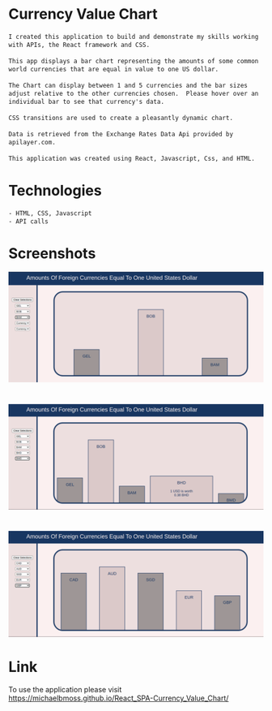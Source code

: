 # Currency Value Chart

    I created this application to build and demonstrate my skills working with APIs, the React framework and CSS.

    This app displays a bar chart representing the amounts of some common world currencies that are equal in value to one US dollar.

    The Chart can display between 1 and 5 currencies and the bar sizes adjust relative to the other currencies chosen.  Please hover over an individual bar to see that currency's data.

    CSS transitions are used to create a pleasantly dynamic chart.

    Data is retrieved from the Exchange Rates Data Api provided by apilayer.com.

    This application was created using React, Javascript, Css, and HTML.

# Technologies
    - HTML, CSS, Javascript
    - API calls


# Screenshots

![screenshot 1](assets/CVA-01.png)

#

![screenshot 2](assets/CVA-02.png)

#

![screenshot 3](assets/CVA-03.png)

#

# Link

To use the application please visit https://michaelbmoss.github.io/React_SPA-Currency_Value_Chart/